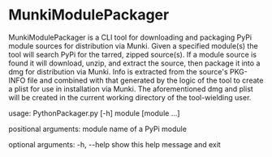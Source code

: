 # MunkiModulePackager
MunkiModulePackager is a CLI tool for downloading and packaging PyPi module sources for distribution via Munki.
Given a specified module(s) the tool will search PyPi for the tarred, zipped source(s). If a module source is found it will download, unzip, and extract the source, then package it into a dmg for distribution via Munki. Info is extracted from the source's PKG-INFO file and combined with that generated by the logic of the tool to create a plist for use in installation via Munki. The aforementioned dmg and plist will be created in the current working directory of the tool-wielding user.

usage: PythonPackager.py [-h] module [module ...]

positional arguments:
  module      name of a PyPi module

optional arguments:
  -h, --help  show this help message and exit
